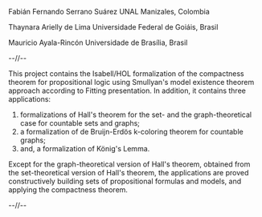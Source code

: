 Fabián Fernando Serrano Suárez  UNAL Manizales, Colombia

Thaynara Arielly de Lima Universidade Federal de Goiáis, Brasil

Mauricio Ayala-Rincón Universidade de Brasília, Brasil

--//--

This project contains the Isabell/HOL formalization of the compactness theorem for propositional logic 
using Smullyan's model existence theorem approach according to Fitting presentation.
In addition, it contains three applications:
1. formalizations of Hall's theorem for the set- and the graph-theoretical case for countable sets
   and graphs;
2. a formalization of de Bruijn-Erdös k-coloring theorem for countable graphs;
4. and, a formalization of König's Lemma.

Except for the graph-theoretical version of Hall's theorem, obtained from the set-theoretical version
of Hall's theorem, the applications are proved constructively building sets of propositional formulas 
and models, and applying the compactness theorem.  

--//--
